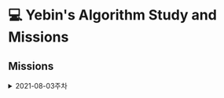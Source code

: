 # 💻 Yebin's Algorithm Study and Missions

## Missions

<details>
    <summary> 2021-08-03주차 </summary>

- [x] BOJ 1085 (수학) : 직사각형 내부 위치에서 직사각형 경계선까지의 최저 거리 구하기

</details>
